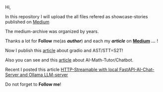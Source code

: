 
Hi,

In this repository I will upload the all files refered as showcase-stories published on [Medium](https://medium.com/@ion.stefanache0?source=---top_nav_layout_nav----------------------------------)

The medium-archive was organized by years.

Thanks a lot for **Follow** me(as ***author***) and each my ***article*** on [**Medium**](https://medium.com/@ion.stefanache0) ***...*** !

Now I publish this [article](https://medium.com/@ion.stefanache0/real-time-asr-stt-s2t-with-gradio-9703e83b28ec) about gradio and AST/STT=S2T!

Also you can see and this [article](https://medium.com/p/9a4b8e7f0ece) about AI-Math-Tutor/Chatbot.

Recent I posted this article [HTTP-Streamable with local FastAPI-AI-Chat-Server and Ollama LLM-server](https://medium.com/@ion.stefanache0/http-streamable-with-local-fastapi-ai-mcp-server-and-ollama-llm-server-a294ea334515)

Do not forget to **Follow me**!
